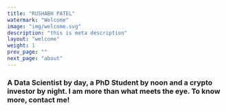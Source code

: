 ```yaml
---
title: "RUSHABH PATEL"
watermark: "Welcome"
image: "img/welcome.svg"
description: "this is meta description"
layout: "welcome"
weight: 1
prev_page: ""
next_page: "about"
---
```


<h3 id="text_font">A Data Scientist by day, a PhD Student by noon and a crypto investor by night. I am more than what meets the eye. To know more, contact me!</h3>
